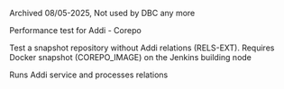 
Archived 08/05-2025, Not used by DBC any more

Performance test for Addi - Corepo


Test a snapshot repository without Addi relations (RELS-EXT).
Requires Docker snapshot (COREPO_IMAGE) on the Jenkins building node

Runs Addi service and processes relations

